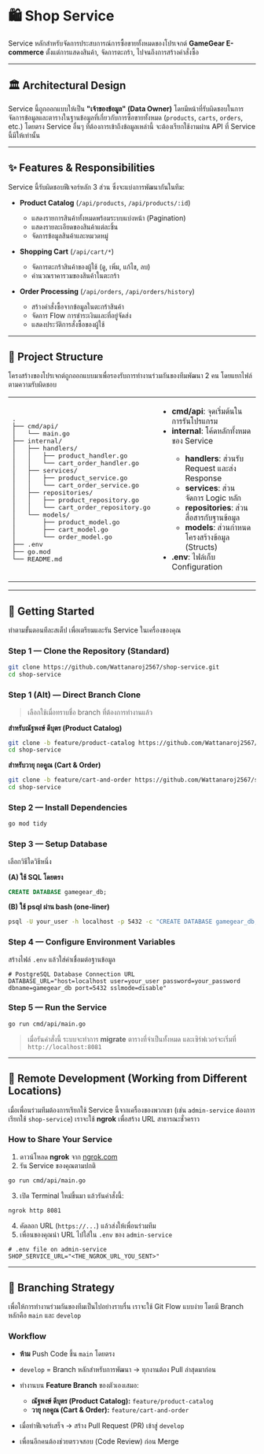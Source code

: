 # 🛍️ Shop Service

Service หลักสำหรับจัดการประสบการณ์การซื้อขายทั้งหมดของโปรเจกต์ **GameGear E-commerce** ตั้งแต่การแสดงสินค้า, จัดการตะกร้า, ไปจนถึงการสร้างคำสั่งซื้อ

---

## 🏛️ Architectural Design

Service นี้ถูกออกแบบให้เป็น **"เจ้าของข้อมูล" (Data Owner)** โดยมีหน้าที่รับผิดชอบในการจัดการข้อมูลและตารางในฐานข้อมูลที่เกี่ยวกับการซื้อขายทั้งหมด (`products`, `carts`, `orders`, etc.) โดยตรง
Service อื่นๆ ที่ต้องการเข้าถึงข้อมูลเหล่านี้ จะต้องเรียกใช้งานผ่าน API ที่ Service นี้มีให้เท่านั้น

---

## ✨ Features & Responsibilities

Service นี้รับผิดชอบฟีเจอร์หลัก 3 ส่วน ซึ่งจะแบ่งการพัฒนากันในทีม:

* **Product Catalog** (`/api/products`, `/api/products/:id`)

  * แสดงรายการสินค้าทั้งหมดพร้อมระบบแบ่งหน้า (Pagination)
  * แสดงรายละเอียดของสินค้าแต่ละชิ้น
  * จัดการข้อมูลสินค้าและหมวดหมู่

* **Shopping Cart** (`/api/cart/*`)

  * จัดการตะกร้าสินค้าของผู้ใช้ (ดู, เพิ่ม, แก้ไข, ลบ)
  * คำนวณราคารวมของสินค้าในตะกร้า

* **Order Processing** (`/api/orders`, `/api/orders/history`)

  * สร้างคำสั่งซื้อจากข้อมูลในตะกร้าสินค้า
  * จัดการ Flow การชำระเงินและที่อยู่จัดส่ง
  * แสดงประวัติการสั่งซื้อของผู้ใช้

---

## 📂 Project Structure

โครงสร้างของโปรเจกต์ถูกออกแบบมาเพื่อรองรับการทำงานร่วมกันของทีมพัฒนา 2 คน โดยแยกไฟล์ตามความรับผิดชอบ

<table>
<tr>
<td width="50%">
<pre>
.
├── cmd/api/
│   └── main.go
├── internal/
│   ├── handlers/
│   │   ├── product_handler.go
│   │   └── cart_order_handler.go
│   ├── services/
│   │   ├── product_service.go
│   │   └── cart_order_service.go
│   ├── repositories/
│   │   ├── product_repository.go
│   │   └── cart_order_repository.go
│   └── models/
│       ├── product_model.go
│       ├── cart_model.go
│       └── order_model.go
├── .env
├── go.mod
└── README.md
</pre>
</td>
<td>
  <ul>
    <li><b>cmd/api</b>: จุดเริ่มต้นในการรันโปรแกรม</li>
    <li><b>internal</b>: โค้ดหลักทั้งหมดของ Service</li>
    <ul>
      <li><b>handlers</b>: ส่วนรับ Request และส่ง Response</li>
      <li><b>services</b>: ส่วนจัดการ Logic หลัก</li>
      <li><b>repositories</b>: ส่วนสื่อสารกับฐานข้อมูล</li>
      <li><b>models</b>: ส่วนกำหนดโครงสร้างข้อมูล (Structs)</li>
    </ul>
    <li><b>.env</b>: ไฟล์เก็บ Configuration</li>
  </ul>
</td>
</tr>
</table>

---

## 🚀 Getting Started

ทำตามขั้นตอนทีละสเต็ป เพื่อเตรียมและรัน Service ในเครื่องของคุณ

### Step 1 — Clone the Repository (Standard)

```bash
git clone https://github.com/Wattanaroj2567/shop-service.git
cd shop-service
```

### Step 1 (Alt) — Direct Branch Clone

> เลือกใช้เมื่อทราบชื่อ branch ที่ต้องการทำงานแล้ว

**สำหรับณัฐพงษ์ ดีบุตร (Product Catalog)**

```bash
git clone -b feature/product-catalog https://github.com/Wattanaroj2567/shop-service.git
cd shop-service
```

**สำหรับวายุ กอคูณ (Cart & Order)**

```bash
git clone -b feature/cart-and-order https://github.com/Wattanaroj2567/shop-service.git
cd shop-service
```

### Step 2 — Install Dependencies

```bash
go mod tidy
```

### Step 3 — Setup Database

เลือกวิธีใดวิธีหนึ่ง

**(A) ใช้ SQL โดยตรง**

```sql
CREATE DATABASE gamegear_db;
```

**(B) ใช้ psql ผ่าน bash (one‑liner)**

```bash
psql -U your_user -h localhost -p 5432 -c "CREATE DATABASE gamegear_db;"
```

### Step 4 — Configure Environment Variables

สร้างไฟล์ `.env` แล้วใส่ค่าเชื่อมต่อฐานข้อมูล

```env
# PostgreSQL Database Connection URL
DATABASE_URL="host=localhost user=your_user password=your_password dbname=gamegear_db port=5432 sslmode=disable"
```

### Step 5 — Run the Service

```bash
go run cmd/api/main.go
```

> เมื่อรันคำสั่งนี้ ระบบจะทำการ **migrate** ตารางที่จำเป็นทั้งหมด และเซิร์ฟเวอร์จะเริ่มที่ `http://localhost:8081`

---

## 🤝 Remote Development (Working from Different Locations)

เมื่อเพื่อนร่วมทีมต้องการเรียกใช้ Service นี้จากเครื่องของพวกเขา (เช่น `admin-service` ต้องการเรียกใช้ `shop-service`) เราจะใช้ **ngrok** เพื่อสร้าง URL สาธารณะชั่วคราว

### How to Share Your Service

1. ดาวน์โหลด **ngrok** จาก [ngrok.com](https://ngrok.com)
2. รัน Service ของคุณตามปกติ

```bash
go run cmd/api/main.go
```

3. เปิด Terminal ใหม่ขึ้นมา แล้วรันคำสั่งนี้:

```bash
ngrok http 8081
```

4. คัดลอก URL (`https://...`) แล้วส่งให้เพื่อนร่วมทีม
5. เพื่อนของคุณนำ URL ไปใส่ใน `.env` ของ `admin-service`

```env
# .env file on admin-service
SHOP_SERVICE_URL="<THE_NGROK_URL_YOU_SENT>"
```

---

## 🌱 Branching Strategy

เพื่อให้การทำงานร่วมกันของทีมเป็นไปอย่างราบรื่น เราจะใช้ Git Flow แบบง่าย โดยมี Branch หลักคือ `main` และ `develop`

### Workflow

* **ห้าม** Push Code ขึ้น `main` โดยตรง
* `develop` = Branch หลักสำหรับการพัฒนา → ทุกงานต้อง Pull ล่าสุดมาก่อน
* ทำงานบน **Feature Branch** ของตัวเองเสมอ:

  * **ณัฐพงษ์ ดีบุตร (Product Catalog):** `feature/product-catalog`
  * **วายุ กอคูณ (Cart & Order):** `feature/cart-and-order`
* เมื่อทำฟีเจอร์เสร็จ → สร้าง Pull Request (PR) เข้าสู่ `develop`
* เพื่อนอีกคนต้องช่วยตรวจสอบ (Code Review) ก่อน Merge
